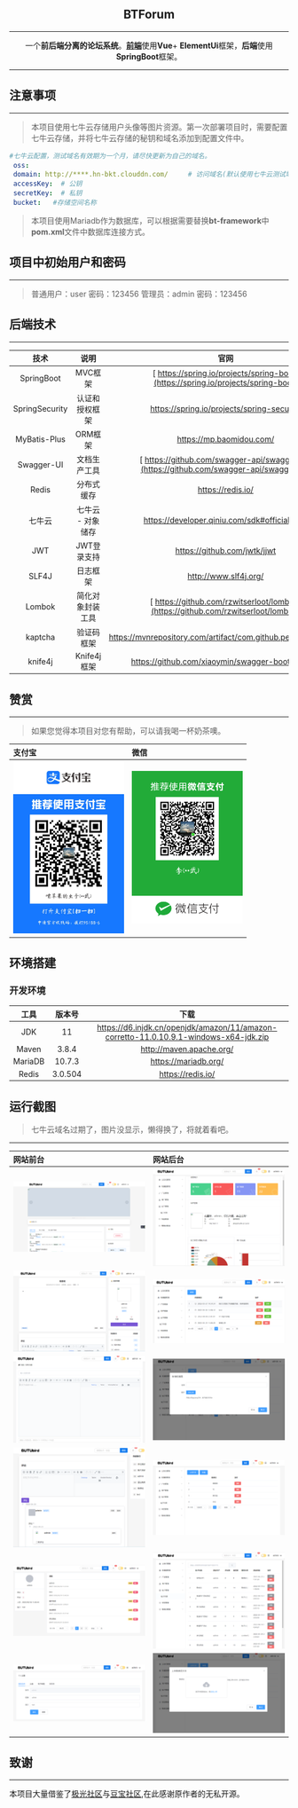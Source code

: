 <div align="center">

## BTForum

*** 


一个**前后端分离的论坛系统**。[**前端**](https://github.com/BUTUbird/forum-vue)使用**Vue**+ **ElementUi**框架，**后端**使用**SpringBoot**框架。

</div>

*** 
## 注意事项
***
>本项目使用七牛云存储用户头像等图片资源。第一次部署项目时，需要配置七牛云存储，并将七牛云存储的秘钥和域名添加到配置文件中。

  ```yaml
  #七牛云配置，测试域名有效期为一个月，请尽快更新为自己的域名。
   oss:
   domain: http://****.hn-bkt.clouddn.com/     # 访问域名(默认使用七牛云测试域名)
   accessKey:  # 公钥
   secretKey:  # 私钥
   bucket:   #存储空间名称
  ```
>本项目使用Mariadb作为数据库，可以根据需要替换**bt-framework**中**pom.xml**文件中数据库连接方式。
## 项目中初始用户和密码
***
>普通用户：user 密码：123456
>管理员：admin 密码：123456
## 后端技术
***
|       技术       |           说明           |                                           官网                                            |
|:--------------:|:----------------------:|:---------------------------------------------------------------------------------------:|
|   SpringBoot   |         MVC框架          |    [ https://spring.io/projects/spring-boot](https://spring.io/projects/spring-boot)    |
| SpringSecurity |        认证和授权框架         |                       https://spring.io/projects/spring-security                        |
|  MyBatis-Plus  |         ORM框架          |                                https://mp.baomidou.com/                                 |
|   Swagger-UI   |         文档生产工具         | [ https://github.com/swagger-api/swagger-ui](https://github.com/swagger-api/swagger-ui) |
|     Redis      |         分布式缓存          |                                    https://redis.io/                                    |
|      七牛云       |       七牛云 - 对象储存       |                      https://developer.qiniu.com/sdk#official-sdk                       |
|      JWT       |        JWT登录支持         |                              https://github.com/jwtk/jjwt                               |
|     SLF4J      |          日志框架          |                                  http://www.slf4j.org/                                  |
|     Lombok     |        简化对象封装工具        |    [ https://github.com/rzwitserloot/lombok](https://github.com/rzwitserloot/lombok)    |
|    kaptcha     |         验证码框架          |              https://mvnrepository.com/artifact/com.github.penggle/kaptcha              |
 |  knife4j       |   Knife4j框架            |                    https://github.com/xiaoymin/swagger-bootstrap-ui                     |                                  

## 赞赏
***
>如果您觉得本项目对您有帮助，可以请我喝一杯奶茶噢。


| 支付宝                                                        | 微信                                                        |
|:-----------------------------------------------------------|:----------------------------------------------------------|
| <img src="DOC/img/alipay.jpg" alt = "支付宝" width = "200px"> | <img src="DOC/img/wechat.png" alt = "微信" width = "200px"> |

##   环境搭建
### 开发环境

| 工具         |   版本号   |      下载       |
|:----------:|:-------:| :----------------------------------------------------------: |
| JDK |   11    |https://d6.injdk.cn/openjdk/amazon/11/amazon-corretto-11.0.10.9.1-windows-x64-jdk.zip|
| Maven |  3.8.4  | http://maven.apache.org/ |
 |MariaDB | 10.7.3  | https://mariadb.org/ |
 |Redis | 3.0.504 | https://redis.io/|

## 运行截图

>七牛云域名过期了，图片没显示，懒得换了，将就着看吧。
***
| 网站前台 | 网站后台 |
|:----------|:----------|
|![img.png](DOC/img/img.png)| ![img.png](DOC/img/img7.png)|
|![img.png](DOC/img/img2.png) |![img.png](DOC/img/img8.png) |
| ![img.png](DOC/img/img3.png)|![img.png](DOC/img/img9.png)|
| ![img.png](DOC/img/img4.png)|![img.png](DOC/img/img10.png)|
|![img.png](DOC/img/img5.png)|![img.png](DOC/img/img11.png)|
|![img.png](DOC/img/img6.png)|![img.png](DOC/img/img12.png)|
## 致谢
***


本项目大量借鉴了[极光社区](https://github.com/1ongclaw/letao)与[豆宝社区](https://github.com/songboriceman/doubao_community_backend),在此感谢原作者的无私开源。
